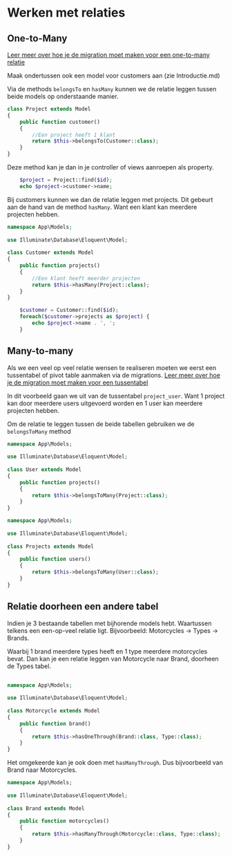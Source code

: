 # Werken met relaties

## One-to-Many

[Leer meer over hoe je de migration moet maken voor een one-to-many relatie](/laravel/laravel/databases/relations#one-to-many)

Maak ondertussen ook een model voor customers aan (zie Introductie.md)

Via de methods `belongsTo` en `hasMany` kunnen we de relatie leggen tussen beide models op onderstaande manier.

```php
class Project extends Model
{
    public function customer()
    {
        //Een project heeft 1 klant
        return $this->belongsTo(Customer::class);
    }
}
```

Deze method kan je dan in je controller of views aanroepen als property.

```php
    $project = Project::find($id);
    echo $project->customer->name;
```

Bij customers kunnen we dan de relatie leggen met projects. Dit gebeurt aan de hand van de method `hasMany`. Want een klant kan meerdere projecten hebben.

```php
namespace App\Models;
 
use Illuminate\Database\Eloquent\Model;
 
class Customer extends Model
{
    public function projects()
    {
        //Een klant heeft meerder projecten
        return $this->hasMany(Project::class);
    }
}
``` 

```php
    $customer = Customer::find($id);
    foreach($customer->projects as $project) {
        echo $project->name . ', ';
    }
```

## Many-to-many

Als we een veel op veel relatie wensen te realiseren moeten we eerst een tussentabel of pivot table aanmaken via de migrations. [Leer meer over hoe je de migration moet maken voor een tussentabel](/laravel/laravel/databases/relations#many-to-many)

In dit voorbeeld gaan we uit van de tussentabel `project_user`. Want 1 project kan door meerdere users uitgevoerd worden en 1 user kan meerdere projecten hebben. 

Om de relatie te leggen tussen de beide tabellen gebruiken we de `belongsToMany` method

```php
namespace App\Models;
 
use Illuminate\Database\Eloquent\Model;
 
class User extends Model
{
    public function projects()
    {
        return $this->belongsToMany(Project::class);
    }
}
```

```php
namespace App\Models;
 
use Illuminate\Database\Eloquent\Model;
 
class Projects extends Model
{
    public function users()
    {
        return $this->belongsToMany(User::class);
    }
}
```

## Relatie doorheen een andere tabel

Indien je 3 bestaande tabellen met bijhorende models hebt. Waartussen telkens een een-op-veel relatie ligt. Bijvoorbeeld: Motorcycles -> Types -> Brands.

Waarbij 1 brand meerdere types heeft en 1 type meerdere motorcycles bevat. Dan kan je een relatie leggen van Motorcycle naar Brand, doorheen de Types tabel.

```php
 
namespace App\Models;
 
use Illuminate\Database\Eloquent\Model;
 
class Motorcycle extends Model
{
    public function brand()
    {
        return $this->hasOneThrough(Brand::class, Type::class);
    }
}
```

Het omgekeerde kan je ook doen met `hasManyThrough`. Dus bijvoorbeeld van Brand naar Motorcycles.

```php 
namespace App\Models;
 
use Illuminate\Database\Eloquent\Model;
 
class Brand extends Model
{
    public function motorcycles()
    {
        return $this->hasManyThrough(Motorcycle::class, Type::class);
    }
}
```